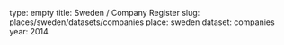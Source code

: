 type: empty
title: Sweden / Company Register
slug: places/sweden/datasets/companies
place: sweden
dataset: companies
year: 2014
